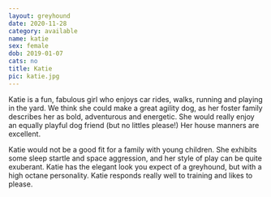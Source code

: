```yaml
---
layout: greyhound
date: 2020-11-28
category: available
name: katie
sex: female
dob: 2019-01-07
cats: no
title: Katie
pic: katie.jpg
---
```

Katie is a fun, fabulous girl who enjoys car rides, walks, running and playing in the yard. We think she could make a great agility dog, as her foster family describes her as bold, adventurous and energetic. She would really enjoy an equally playful dog friend (but no littles please!) Her house manners are excellent.

Katie would not be a good fit for a family with young children. She exhibits some sleep startle and space aggression, and her style of play can be quite exuberant. Katie has the elegant look you expect of a greyhound, but with a high octane personality. Katie responds really well to training and likes to please. 

